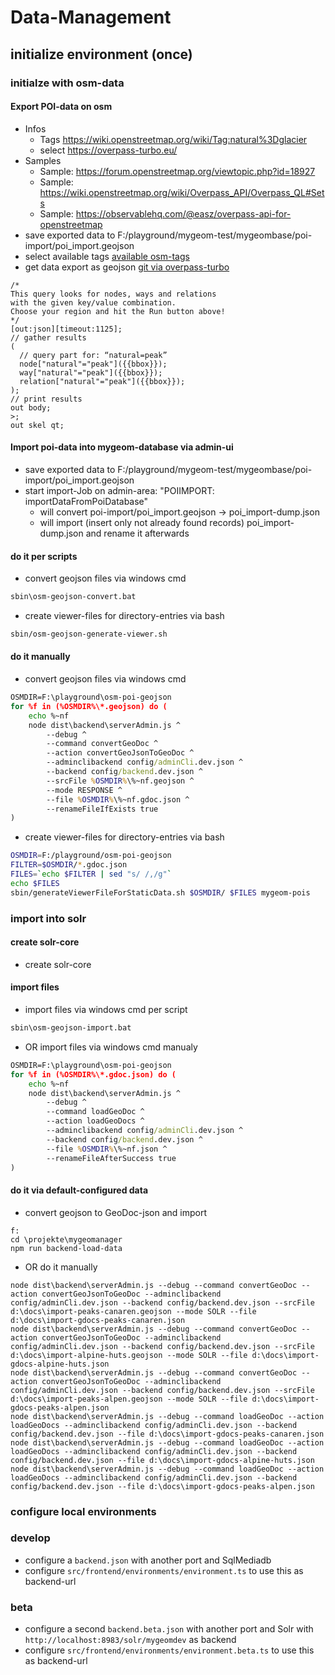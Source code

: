 # Data-Management

## initialize environment (once)

### initialze with osm-data

#### Export POI-data on osm
- Infos
    - Tags https://wiki.openstreetmap.org/wiki/Tag:natural%3Dglacier
    - select https://overpass-turbo.eu/
- Samples
    - Sample: https://forum.openstreetmap.org/viewtopic.php?id=18927
    - Sample: https://wiki.openstreetmap.org/wiki/Overpass_API/Overpass_QL#Sets
    - Sample: https://observablehq.com/@easz/overpass-api-for-openstreetmap
- save exported data to F:/playground/mygeom-test/mygeombase/poi-import/poi_import.geojson
- select available tags [available osm-tags](https://taginfo.openstreetmap.org/tags/natural=peak#overview)
- get data export as geojson  [git via overpass-turbo](http://overpass-turbo.eu/#)
```
/*
This query looks for nodes, ways and relations 
with the given key/value combination.
Choose your region and hit the Run button above!
*/
[out:json][timeout:1125];
// gather results
(
  // query part for: “natural=peak”
  node["natural"="peak"]({{bbox}});
  way["natural"="peak"]({{bbox}});
  relation["natural"="peak"]({{bbox}});
);
// print results
out body;
>;
out skel qt;
```

#### Import poi-data into mygeom-database via admin-ui
- save exported data to F:/playground/mygeom-test/mygeombase/poi-import/poi_import.geojson
- start import-Job on admin-area: "POIIMPORT: importDataFromPoiDatabase"
    - will convert poi-import/poi_import.geojson -> poi_import-dump.json
    - will import (insert only not already found records) poi_import-dump.json and rename it afterwards

#### do it per scripts
- convert geojson files via windows cmd
```cmd
sbin\osm-geojson-convert.bat
```
- create viewer-files for directory-entries via bash
```bash
sbin/osm-geojson-generate-viewer.sh
```

#### do it manually
- convert geojson files via windows cmd
```cmd
OSMDIR=F:\playground\osm-poi-geojson
for %f in (%OSMDIR%\*.geojson) do (
    echo %~nf
    node dist\backend\serverAdmin.js ^
        --debug ^
        --command convertGeoDoc ^
        --action convertGeoJsonToGeoDoc ^
        --adminclibackend config/adminCli.dev.json ^
        --backend config/backend.dev.json ^
        --srcFile %OSMDIR%\%~nf.geojson ^
        --mode RESPONSE ^
        --file %OSMDIR%\%~nf.gdoc.json ^
        --renameFileIfExists true
)
```
- create viewer-files for directory-entries via bash
```bash
OSMDIR=F:/playground/osm-poi-geojson
FILTER=$OSMDIR/*.gdoc.json
FILES=`echo $FILTER | sed "s/ /,/g"`
echo $FILES
sbin/generateViewerFileForStaticData.sh $OSMDIR/ $FILES mygeom-pois
```

### import into solr

#### create solr-core
- create solr-core

#### import files
- import files via windows cmd per script
```cmd
sbin\osm-geojson-import.bat
```
- OR import files via windows cmd manualy
```cmd
OSMDIR=F:\playground\osm-poi-geojson
for %f in (%OSMDIR%\*.gdoc.json) do (
    echo %~nf
    node dist\backend\serverAdmin.js ^
        --debug ^
        --command loadGeoDoc ^
        --action loadGeoDocs ^
        --adminclibackend config/adminCli.dev.json ^
        --backend config/backend.dev.json ^
        --file %OSMDIR%\%~nf.json ^
        --renameFileAfterSuccess true
)
```

#### do it via default-configured data 
- convert geojson to GeoDoc-json and import
```
f:
cd \projekte\mygeomanager
npm run backend-load-data
```
- OR do it manually
```
node dist\backend\serverAdmin.js --debug --command convertGeoDoc --action convertGeoJsonToGeoDoc --adminclibackend config/adminCli.dev.json --backend config/backend.dev.json --srcFile d:\docs\import-peaks-canaren.geojson --mode SOLR --file d:\docs\import-gdocs-peaks-canaren.json
node dist\backend\serverAdmin.js --debug --command convertGeoDoc --action convertGeoJsonToGeoDoc --adminclibackend config/adminCli.dev.json --backend config/backend.dev.json --srcFile d:\docs\import-alpine-huts.geojson --mode SOLR --file d:\docs\import-gdocs-alpine-huts.json
node dist\backend\serverAdmin.js --debug --command convertGeoDoc --action convertGeoJsonToGeoDoc --adminclibackend config/adminCli.dev.json --backend config/backend.dev.json --srcFile d:\docs\import-peaks-alpen.geojson --mode SOLR --file d:\docs\import-gdocs-peaks-alpen.json
node dist\backend\serverAdmin.js --debug --command loadGeoDoc --action loadGeoDocs --adminclibackend config/adminCli.dev.json --backend config/backend.dev.json --file d:\docs\import-gdocs-peaks-canaren.json
node dist\backend\serverAdmin.js --debug --command loadGeoDoc --action loadGeoDocs --adminclibackend config/adminCli.dev.json --backend config/backend.dev.json --file d:\docs\import-gdocs-alpine-huts.json
node dist\backend\serverAdmin.js --debug --command loadGeoDoc --action loadGeoDocs --adminclibackend config/adminCli.dev.json --backend config/backend.dev.json --file d:\docs\import-gdocs-peaks-alpen.json
```

### configure local environments

### develop 
- configure a ```backend.json``` with another port and SqlMediadb
- configure ```src/frontend/environments/environment.ts``` to use this as backend-url 

### beta
- configure a second ```backend.beta.json``` with another port and Solr with ```http://localhost:8983/solr/mygeomdev``` as backend
- configure ```src/frontend/environments/environment.beta.ts``` to use this as backend-url 


